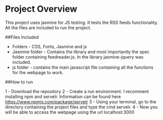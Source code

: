 # Project Overview

This project uses jasmine for JS testing. It tests the RSS feeds functionality.  All the files are included to run the project. 

##Files Included

* Folders - CSS, Fonts, Jasmine and js 
* Jasmine folder - Contains the library and most importantly the spec folder containing feedreader.js. In the library jasmine-jquery was included.
* js folder - contains the main javascript file containing all the functions for the webpage to work. 


##How to run 

1 - Download the repository
2 - Create a run environment. I recomment installing npm and servelr. Information can be found here https://www.npmjs.com/package/servelr
3 - Using your terminal, go to the directory containing the project files and type the cmd servelr. 
4 - Now you will be able to access the webpage using the url localhost:3000

